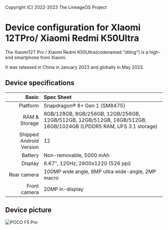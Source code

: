 Copyright (C) 2022-2023 The LineageOS Project

Device configuration for XIaomi 12TPro/ Xiaomi Redmi K50Ultra
=========================================

The Xiaomi12T Pro / Xiaomi Redmi K50Ultra(codenamed _"diting"_) is a high-end smartphone from Xiaomi.

It was released in China in January 2023 and globally in May 2023.

## Device specifications

Basic   | Spec Sheet
-------:|:-------------------------
Platform | Snapdragon® 8+ Gen 1 (SM8475)
RAM & Storage | 8GB/128GB, 8GB/256GB, 12GB/256GB, 12GB/512GB, 12GB/512GB, 16GB/512GB, 16GB/1024GB (LPDDR5 RAM, UFS 3.1 storage)
Shipped Android Version | 12
Battery | Non-removable, 5000 mAh
Display | 6.67″, 120Hz, 2800x1220 (526 ppi)
Rear camera | 100MP wide angle, 8MP ultra wide-angle, 2MP macro
Front camera | 20MP in-display

## Device picture

![POCO F5 Pro](https://i02.appmifile.com/838_operator_sg/18/11/2022/d7ab9e5389d7c7cf3d887ff5c388cba4.png?f=webp")
